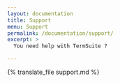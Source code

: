```yaml
---
layout: documentation
title: Support
menu: Support
permalink: /documentation/support/
excerpt: >
  You need help with TermSuite ?

---
```

{% translate_file support.md %}
